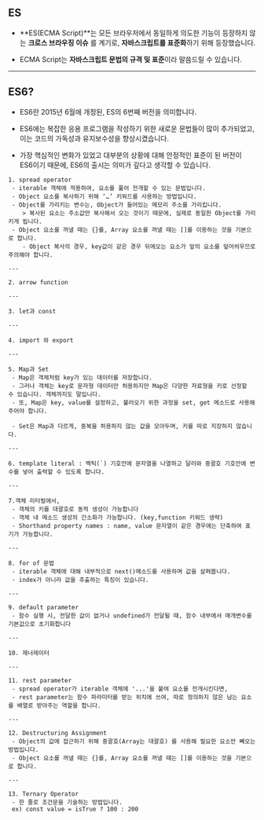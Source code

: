 ## ES

- **ES(ECMA Script)**는 모든 브라우저에서 동일하게 의도한 기능이 등장하지 않는 **크로스 브라우징 이슈** 를 계기로, **자바스크립트를 표준화**하기 위해 등장했습니다.

- ECMA Script는 **자바스크립트 문법의 규격 및 표준**이라 말씀드릴 수 있습니다.


---

## ES6?
- ES6란 2015년 6월에 개정된, ES의 6번째 버전을 의미합니다. 

- ES6에는 복잡한 응용 프로그램을 작성하기 위한 새로운 문법들이 많이 추가되었고, 이는 코드의 가독성과 유지보수성을 향상시켰습니다. 

- 가장 핵심적인 변화가 있었고 대부분의 상황에 대해 안정적인 표준이 된 버전이 ES6이기 때문에, ES6의 출시는 의미가 깊다고 생각할 수 있습니다.

```
1. spread operator
 - iterable 객체에 적용하여, 요소를 풀어 전개할 수 있는 문법입니다.
 - Object 요소를 복사하기 위해 ‘…’ 키워드를 사용하는 방법입니다.
 - Object를 가리키는 변수는, Object가 들어있는 메모리 주소를 가리킵니다.
    > 복사된 요소는 주소값만 복사해서 오는 것이기 때문에, 실제로 동일한 Object를 가리키게 됩니다.
 - Object 요소를 꺼낼 때는 {}를, Array 요소를 꺼낼 때는 []를 이용하는 것을 기본으로 합니다.
    - Object 복사의 경우, key값이 같은 경우 뒤에오는 요소가 앞의 요소를 덮어씌우므로 주의해야 합니다.

---

2. arrow function

---

3. let과 const

---

4. import 와 export

---

5. Map과 Set
 - Map은 객체처럼 key가 있는 데이터를 저장합니다.
 - 그러나 객체는 key로 문자형 데이터만 허용하지만 Map은 다양한 자료형을 키로 선정할 수 있습니다. 객체까지도 말입니다.
 - 또, Map은 key, value를 설정하고, 불러오기 위한 과정을 set, get 메소드로 사용해주어야 합니다.

 - Set은 Map과 다르게, 중복을 허용하지 않는 값을 모아두며, 키를 따로 지장하지 않습니다. 

---

6. template literal : 백틱(`) 기호안에 문자열을 나열하고 달러와 중괄호 기호안에 변수를 넣어 출력할 수 있도록 합니다.

---

7.객체 리터럴에서, 
 - 객체의 키를 대괄호로 동적 생성이 가능합니다
 - 객체 내 메소드 생성의 간소화가 가능합니다. (key,function 키워드 생략)
 - Shorthand property names : name, value 문자열이 같은 경우에는 단축하여 표기가 가능합니다. 

---

8. for of 문법 
 - iterable 객체에 대해 내부적으로 next()메소드를 사용하며 값을 살펴봅니다. 
 - index가 아니라 값을 추출하는 특징이 있습니다.

---

9. default parameter
 - 함수 실행 시, 전달한 값이 없거나 undefined가 전달될 때, 함수 내부에서 매개변수를 기본값으로 초기화합니다

---

10. 제너레이터

---

11. rest parameter
 - spread operator가 iterable 객체에 '...'을 붙여 요소를 전개시킨다면,
 - rest parameter는 함수 파라미터를 받는 위치에 쓰여, 따로 정의하지 않은 남는 요소를 배열로 받아주는 역할을 합니다.

---

12. Destructuring Assignment
 - Object의 값에 접근하기 위해 중괄호(Array는 대괄호) 를 사용해 필요한 요소만 빼오는 방법입니다.
 - Object 요소를 꺼낼 때는 {}를, Array 요소를 꺼낼 때는 []를 이용하는 것을 기본으로 합니다.

---

13. Ternary Operator
 - 한 줄로 조건문을 기술하는 방법입니다.
 ex) const value = isTrue ? 100 : 200

```